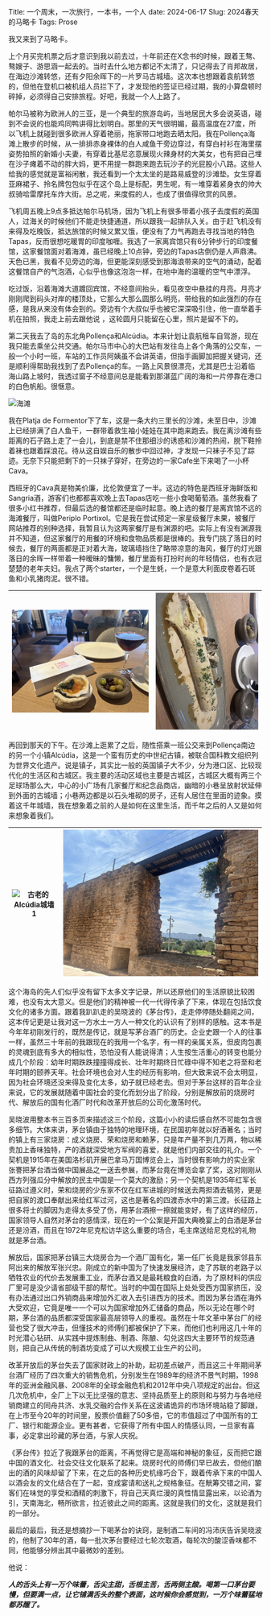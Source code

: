 Title: 一个周末，一次旅行，一本书，一个人
date: 2024-06-17
Slug: 2024春天的马略卡
Tags: Prose


我又来到了马略卡。



上个月买完机票之后才意识到我以前去过，十年前还在X念书的时候，跟着王骜、骜嫂子、游思涵一起去的。当时去什么地方都记不太清了，只记得去了肖邦故居，在海边沙滩转悠，还有夕阳余晖下的一片罗马古城墙。这次本也想跟着袁航转悠的，但他在登机口被机组人员拦下了，才发现他的签证已经过期，我的小算盘顿时碎掉，必须得自己安排旅程。好吧，我就一个人上路了。



帕尔马被称为欧洲人的三亚，是一个典型的旅游岛屿，当地居民大多会说英语，碰到不会说的也能鸡同鸭讲得比划明白。那里的天气很明媚，最高温度在27度，所以飞机上就碰到很多欧洲人穿着艳丽，拖家带口地跑去晒太阳。我在Pollença海滩上散步的时候，从一排排赤身裸体的白人咸鱼干旁边穿过，有穿白衬衫在海里摆姿势拍照的新婚小夫妻，有穿着比基尼恣意展现火辣身材的大美女，也有把自己埋在沙子瘫着不动的胖大妈，更不用提一群跑来跑去玩沙子的光屁股小八路。这些人给我的感觉就是富裕闲散，我还看到一个太太坐的是路易威登的沙滩垫。女生穿着亚麻裙子、拎名牌包包似乎在这个岛上是标配，男生呢，有一堆穿着紧身衣的帅大叔骑哈雷摩托车炸大街。总之呢，来度假的人，也成了很值得欣赏的风景。



飞机周五晚上9点多抵达帕尔马机场，因为飞机上有很多带着小孩子去度假的英国人，过海关的时候他们不能走快捷通道，所以跟我一起排队入关。由于赶飞机没有来得及吃晚饭，抵达旅馆的时候又累又饿，便没有了力气再跑去寻找当地的特色Tapas，反而很想吃暖胃的印度咖喱。我选了一家离宾馆只有6分钟步行的印度餐馆，这家餐馆面对着海滩，虽已经晚上10点钟，旁边的Tapas店倒仍是人声鼎沸。天色已黑，我看不见旁边的海，但更能深刻感受到那海浪带来的空气的涌动，配着这餐馆自产的气泡酒，心似乎也像这泡泡一样，在地中海的温暖的空气中漂浮。



吃过饭，沿着海滩大道踱回宾馆，不经意间抬头，看见夜空中悬挂的月亮。月亮才刚刚爬到码头对岸的楼顶处，它那么大那么圆那么明亮，带给我的如此强烈的存在感，是我从来没有体会到的。旁边有个大叔似乎也被它深深吸引住，他一直举着手机在拍照，我走上前去跟他说 ，这轮圆月只能留在心里，照片是留不下的。



第二天我去了岛的东北角Pollença和Alcúdia。本来计划让袁航租车自驾游，现在我只能去乘坐公共交通。帕尔马市中心的大巴站有发往岛上各个角落的公交车，一般一个小时一班，车站的工作员阿姨虽不会讲英语，但指手画脚加把握关键词，还是顺利得帮助我找到了去Pollença的车。一路上风景很漂亮，尤其是巴士沿着临海山路上坡时，我透过窗子不经意间总是能看到那湛蓝广阔的海和一片停靠在港口的白色帆船。很惬意。


![ 海滩 ](./images/2024061701.jpg)


我在Platja de Formentor下了车，这是一条大约三里长的沙滩，未至日中，沙滩上已经排满了白人鱼干，一群带着救生袖小娃娃在其中跑来跑去。我在离沙滩有些距离的石子路上走了一会儿，到底是禁不住那细沙的诱惑和沙滩的热闹，脱下鞋拎着袜也跟着踩浪花。待从这自娱自乐的散步中回过神，才发现一只袜子不见了踪迹。无奈下只能把剩下的一只袜子穿好，在旁边的一家Cafe坐下来喝了一小杯Cava。



西班牙的Cava真是物美价廉，比伦敦便宜了一半。这边的特色是西班牙海鲜饭和Sangria酒，游客们也都都喜欢晚上去Tapas店吃一些小食喝葡萄酒。虽然我看了很多小红书推荐，但最后选的餐馆都还是临时起意。晚上选的餐厅是离宾馆不远的海滩餐厅，叫做Periplo Portixol。它是我在尝试预定一家星级餐厅未果，被餐厅网站推荐的别种选择，我暂且认为这两家餐厅是有渊源的吧。实际上有没有渊源我并不知道，但这家餐厅的用餐的环境和食物品质都是很棒的。我专门挑了落日的时候去，餐厅的两面都是正对着大海，玻璃墙挡住了略带凉意的海风，餐厅的灯光跟落日的余晖一样带着一种暧昧的慵懒，餐厅里面有打扮时尚的年轻情侣，也有衣冠楚楚的老年夫妇。我点了两个starter，一个是生蚝，一个是意大利面皮卷着石斑鱼和小乳猪肉泥。很不错。


![ 生蚝的创意吃法 ](/images/2024061702.jpg)|![ 意面的创意吃法 ](/images/2024061705.jpg)
---|---


再回到那天的下午。在沙滩上逛累了之后，随性搭乘一班公交来到Pollença南边的另一个小镇Alcúdia，这是一个蛮有历史的中世纪古镇，被联合国科教文组织列为世界文化遗产。说是镇子，其实比一般的英国镇子大不少，分为港口区、比较现代化的生活区和古城区。我主要的活动区域也主要是古城区，古城区大概有两三个足球场那么大，中心的小广场有几家餐厅和纪念品商店，幽暗的小巷呈放射状延伸到外面的古城墙；小巷两边都是以石头堆砌的房子，还有人居住在里面的迹象。摸着这千年城墙，我在想象着之前的人是如何在这里生活，而千年之后的人又是如何来想象着我们。


![古老的Alcúdia城墙1](/images/2024061703.jpg)|![古老的Alcúdia城墙2](/images/2024061704.jpg)
---|---


这个海岛的先人们似乎没有留下太多文字记录，所以还原他们的生活原貌比较困难，也没有太大意义。但是他们的精神被一代一代得传承了下来，体现在包括饮食文化的诸多方面。跟着我趴趴走的吴晓波的《茅台传》，走走停停随处翻阅之间，这本传记更是让我对这一方水土一方人一种文化的认识有了别样的感触。这本书是今年年初刚发行的，既然是传记，就是写茅台酒厂的历史。企业史跟一个人的往事一样，虽然三十年前的我跟现在的我用一个名字，有一样的亲属关系，但皮肉包裹的灵魂到底有多大的相似性，恐怕没有人能说得清；人生按生活重心的转变也能分成几个阶段：幼年时期跌跌撞撞得成长、壮年时期终日忙碌中得不知老之将至和老年时期的颐养天年。社会环境也会对人生的经历有影响，但大致来说不会太明显，因为社会环境还没来得及变化太多，幼子就已经老去。但对于茅台这样的百年企业来说，它的发展就随着中国社会的变化而划分出了阶段，分别是解放前的烧房时代、解放后的国有化酒厂时代和改革开放后的公司化激荡时代。


吴晓波用整本书三百多页来描述这三个阶段，这篇小小的读后感自然不可能包含很多细节。大体来讲，茅台镇由于独特的地理环境，在民国初年就以好酒著名；当时的镇上有三家烧房：成义烧房、荣和烧房和赖茅，只是年产量不到几万两，物以稀贵加上香味独特，产的酒就深受地方军阀的喜爱，就是他们内部交往的礼介。一个契机是1915年在美国洛杉矶开展巴拿马万国博览会上，当时很有影响力的实业家张謇把茅台酒当做中国展品之一送去参展，而茅台竟在博览会拿了奖，这对刚刚从西方列强瓜分中解放的民主中国是一个莫大的激励；另一个契机是1935年红军长征路过遵义时，荣和烧房的少东家不仅在红军进城的时候送去两担酒去犒劳，更是把自家的渡口奉献出来给红军过河，这也是著名的四渡赤水中的第三渡。长征路上很多将士的脚因为走得太多受了伤，用茅台酒擦一擦就能变好，有了这样的经历，国家领导人自然对茅台的感情深，现在的一个公案是开国大典晚宴上的白酒是茅台还是汾酒，而且在1972年尼克松访华这么重要的场合，毛主席送给尼克松的礼物就是茅台酒。


解放后，国家把茅台镇三大烧房合为一个酒厂国有化，第一任厂长竟是我家邻县东阿出来的解放军张兴忠。刚成立的新中国为了快速发展经济，走了苏联的老路子以牺牲农业的代价去发展重工业，而茅台酒又是最耗粮食的白酒，为了原材料的供应厂里可是没少请省部级干部的帮忙。当时的中国在国际上处处受西方国家挤压，没有办法通过出口外销商品来增加外汇收入去引进西方的技术。而因为茅台酒在海外大受欢迎，它竟是唯一一个可以为国家增加外汇储备的商品，所以无论在哪个时期，茅台酒的品质都深受国家最高层领导人的重视。虽然在十年文革中茅台厂的经营也受了很大冲击，但懂技术的师傅们都被保护了下来，而他们也利用这几十年的时光潜心钻研、从实践中提炼制曲、制酒、陈酿、勾兑这四大主要环节的规范通则，把自己从传统的制酒坊变成了可以大规模工业生产的公司。


改革开放后的茅台失去了国家财政上的补助，起初差点破产，而且这三十年期间茅台酒厂经历了四次重大的销售危机，分别发生在1989年的经济不景气时期，1998年的亚洲金融风暴、2008年的全球金融危机和2012年中央八项规定的出台。但这几次危机中，全厂上下以无比坚强的意志、坚持品质至上的原则和与努力与各地经销商建立的同舟共济、水乳交融的合作关系在这波谲诡异的市场环境站稳了脚跟，在上市至今20年的时间里，股票价值翻了50多倍，它的市值超过了中国所有的工厂、银行和能源企业。更有甚者，它获得了所有中国人的情感认同，一旦家有喜事，必定拿出珍藏的茅台酒，与家人庆祝。


《茅台传》拉近了我跟茅台的距离，不再觉得它是高端和神秘的象征，反而把它跟中国的酒文化、社会交往文化联系了起来。烧房时代的师傅们早已故去，但他们酿出的酒的风味却留了下来，在之后的各种历史机缘巧合下，跟着传承下来的中国人以酒会友的文化结合在了一起，变成宴请和送礼之规格象征。在觥筹交错之间，宴客们在味觉的享受和酒精的刺激下，将自己天真烂漫的真性情显露出来，以论酒为引，天南海北，畅所欲言，拉近彼此之间的距离。这就是我们的文化，这就是我们的一部分。


最后的最后，我还是想摘抄一下喝茅台的诀窍，是制酒二车间的冯沛庆告诉吴晓波的，他制了30年的酒，每一批次茅台要经过七轮次取酒，每轮次的酸涩香味都不同，他能够分辨出其中最微妙的差别。

他说：


___人的舌头上有一万个味蕾，舌尖主甜，舌根主苦，舌两侧主酸。喝第一口茅台要慢，但要满一点，让它铺满舌头的整个表面，这时候你会感觉到，一万个味蕾猛地都苏醒了。___

